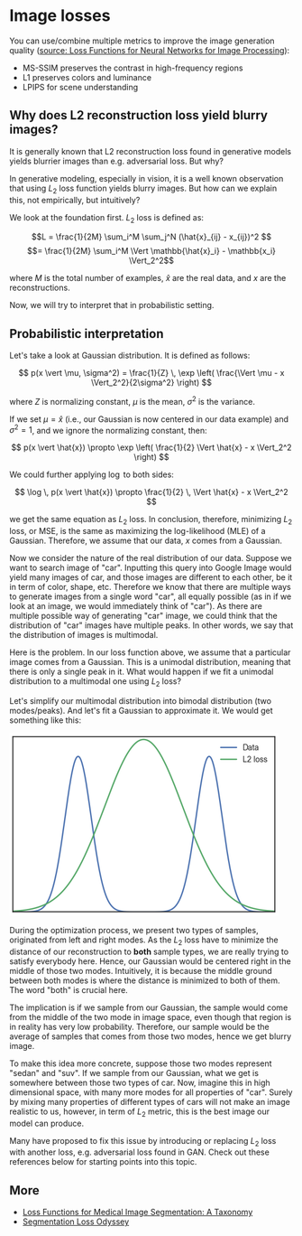 # Image losses

You can use/combine multiple metrics to improve the image generation quality ([source: Loss Functions for Neural Networks for Image Processing](https://arxiv.org/abs/1511.08861)):

- MS-SSIM preserves the contrast in high-frequency regions
- L1 preserves colors and luminance
- LPIPS for scene understanding

## Why does L2 reconstruction loss yield blurry images?

It is generally known that L2 reconstruction loss found in generative models yields blurrier images than e.g. adversarial loss. But why?

In generative modeling, especially in vision, it is a well known observation that using $L_2$ loss function yields blurry images. But how can we explain this, not empirically, but intuitively?

We look at the foundation first. $L_2$ loss is defined as:

$$L = \frac{1}{2M} \sum_i^M \sum_j^N (\hat{x}_{ij} - x_{ij})^2 $$
$$= \frac{1}{2M} \sum_i^M  \Vert \mathbb{\hat{x}_i} - \mathbb{x_i} \Vert_2^2$$

where $M$ is the total number of examples, $\hat{x}$ are the real data, and $x$ are the reconstructions.

Now, we will try to interpret that in probabilistic setting.

<h2 class="section-heading">Probabilistic interpretation</h2>

Let's take a look at Gaussian distribution. It is defined as follows:

$$
p(x \vert \mu, \sigma^2) = \frac{1}{Z} \, \exp \left( \frac{\Vert \mu - x \Vert_2^2}{2\sigma^2} \right)
$$

where $Z$ is normalizing constant, $\mu$ is the mean, $\sigma^2$ is the variance.

If we set $\mu = \hat{x}$ (i.e., our Gaussian is now centered in our data example) and $\sigma^2 = 1$, and we ignore the normalizing constant, then:

$$
p(x \vert \hat{x}) \propto \exp \left( \frac{1}{2} \Vert \hat{x} - x \Vert_2^2 \right)
$$

We could further applying $\log$ to both sides:

$$
\log \, p(x \vert \hat{x}) \propto \frac{1}{2} \, \Vert \hat{x} - x \Vert_2^2
$$

we get the same equation as $L_2$ loss. In conclusion, therefore, minimizing $L_2$ loss, or MSE, is the same as maximizing the log-likelihood (MLE) of a Gaussian. Therefore, we assume that our data, $x$ comes from a Gaussian.

Now we consider the nature of the real distribution of our data. Suppose we want to search image of "car". Inputting this query into Google Image would yield many images of car, and those images are different to each other, be it in term of color, shape, etc. Therefore we know that there are multiple ways to generate images from a single word "car", all equally possible (as in if we look at an image, we would immediately think of "car"). As there are multiple possible way of generating "car" image, we could think that the distribution of "car" images have multiple peaks. In other words, we say that the distribution of images is multimodal.

Here is the problem. In our loss function above, we assume that a particular image comes from a Gaussian. This is a unimodal distribution, meaning that there is only a single peak in it. What would happen if we fit a unimodal distribution to a multimodal one using $L_2$ loss?

Let's simplify our multimodal distribution into bimodal distribution (two modes/peaks). And let's fit a Gaussian to approximate it. We would get something like this:

![Fitting](./why-l2-blurry.png)

During the optimization process, we present two types of samples, originated from left and right modes. As the $L_2$ loss have to minimize the distance of our reconstruction to **both** sample types, we are really trying to satisfy everybody here. Hence, our Gaussian would be centered right in the middle of those two modes. Intuitively, it is because the middle ground between both modes is where the distance is minimized to both of them. The word "both" is crucial here.

The implication is if we sample from our Gaussian, the sample would come from the middle of the two mode in image space, even though that region is in reality has very low probability. Therefore, our sample would be the average of samples that comes from those two modes, hence we get blurry image.

To make this idea more concrete, suppose those two modes represent "sedan" and "suv". If we sample from our Gaussian, what we get is somewhere between those two types of car. Now, imagine this in high dimensional space, with many more modes for all properties of "car". Surely by mixing many properties of different types of cars will not make an image realistic to us, however, in term of $L_2$ metric, this is the best image our model can produce.

Many have proposed to fix this issue by introducing or replacing $L_2$ loss with another loss, e.g. adversarial loss found in GAN. Check out these references below for starting points into this topic.

## More

- [Loss Functions for Medical Image Segmentation: A Taxonomy](https://medium.com/@junma11/loss-functions-for-medical-image-segmentation-a-taxonomy-cefa5292eec0)
- [Segmentation Loss Odyssey](https://arxiv.org/abs/2005.13449)
